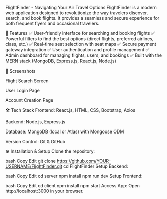  FlightFinder - Navigating Your Air Travel Options
FlightFinder is a modern web application designed to revolutionize the way travelers discover, search, and book flights. It provides a seamless and secure experience for both frequent flyers and occasional travelers.

🚀 Features
✅ User-friendly interface for searching and booking flights
✅ Powerful filters to find the best options (direct flights, preferred airlines, class, etc.)
✅ Real-time seat selection with seat maps
✅ Secure payment gateway integration
✅ User authentication and profile management
✅ Admin dashboard for managing flights, users, and bookings
✅ Built with the MERN stack (MongoDB, Express.js, React.js, Node.js)

📱 Screenshots

Flight Search Screen


User Login Page


Account Creation Page

🛠️ Tech Stack
Frontend: React.js, HTML, CSS, Bootstrap, Axios

Backend: Node.js, Express.js

Database: MongoDB (local or Atlas) with Mongoose ODM

Version Control: Git & GitHub

⚙️ Installation & Setup
Clone the repository:

bash
Copy
Edit
git clone https://github.com/YOUR-USERNAME/FlightFinder.git
cd FlightFinder
Setup Backend:

bash
Copy
Edit
cd server
npm install
npm run dev
Setup Frontend:

bash
Copy
Edit
cd client
npm install
npm start
Access App:
Open http://localhost:3000 in your browser.

